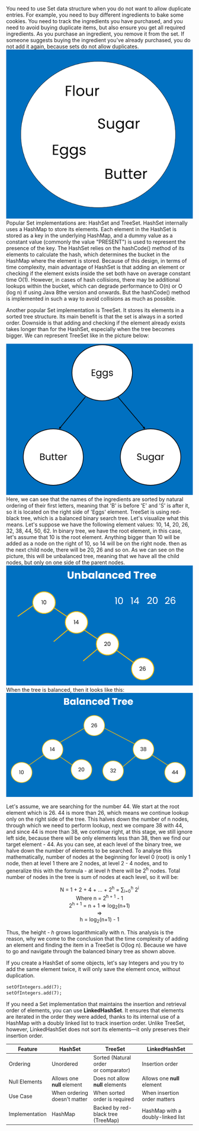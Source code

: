 You need to use Set data structure when you do not
want to allow duplicate entries. For example, you need
to buy different ingredients to bake some cookies.
You need to track the ingredients you have purchased, and
you need to avoid buying duplicate items, but also ensure you
get all required ingredients. As you purchase an ingredient, 
you remove it from the set. If someone suggests buying the
ingredient you've already purchased, you do not
add it again, because sets do not allow duplicates.
![img.png](set-example.png)
<br/>
Popular Set implementations are: HashSet and TreeSet.
HashSet internally uses a HashMap to store its elements. Each element in 
the HashSet is stored as a key in the underlying HashMap, and a dummy value as a constant
value (commonly the value "PRESENT") is used to represent the presence of the key.
The HashSet relies on the hashCode() method of its elements to calculate the hash, 
which determines the bucket in the HashMap where the element is stored.
Because of this design, in terms of time complexity, main advantage of HashSet is
that adding an element or checking if the element exists
inside the set both have on average constant time O(1). However, in cases of
hash collisions, there may be additional lookups within the bucket,
which can degrade performance to O(n) or O (log n) if using Java 8the version 
and onwards. But the hashCode() method is implemented in such a way to avoid collisions
as much as possible.

Another popular Set implementation is TreeSet. It stores 
its elements in a sorted tree structure. Its main benefit
is that the set is always in a sorted order. Downside
is that adding and checking if the element already exists
takes longer than for the HashSet, especially when the tree
becomes bigger. We can represent TreeSet like in the picture
below:

![img.png](img.png)
Here, we can see that the names of the ingredients are sorted
by natural ordering of their first letters, meaning that
'B' is before 'E' and 'S' is after it, so it is located
on the right side of 'Eggs' element.
TreeSet is using red-black tree, which is a balanced
binary search tree. Let's visualize what this means. 
Let's suppose we have the following element values:
10, 14, 20, 26, 32, 38, 44, 50, 62. In binary tree,
we have the root element, in this case, let's assume that
10 is the root element. Anything bigger than 10 will be
added as a node on the right of 10, so 14 will be on the right node.
then as the next child node, there will be 20, 26 and so on.
As we can see on the picture, this will be unbalanced tree,
meaning that we have all the child nodes, but only on one 
side of the parent nodes.
![img_1.png](img_1.png)
When the tree is balanced, then it looks like this:
![img_2.png](img_2.png)

Let's assume, we are searching for the number 44. We start at the
root element which is 26. 44 is more than 26, which means
we continue lookup only on the right side of the tree. This
halves down the number of n nodes, through which we need to
perform lookup, next we compare 38 with 44, and since 44 is more 
than 38, we continue right, at this stage, we still ignore
left side, because there will be only elements less than 38,
then we find our target element - 44. As you can see,
at each level of the binary tree, we halve down the number
of elements to be searched. To analyse this mathematically,
number of nodes at the beginning for level 0 (root) is only
1 node, then at level 1 there are 2 nodes, at level 2 - 4 nodes,
and to generalize this with the formula - at level
_h_ there will be 2<sup>h</sup> nodes.
Total number of nodes in the tree is sum of nodes at
each level, so it will be:
<div style="text-align: center;">N = 1 + 2 + 4 + ... + 2<sup>h</sup> = &#8721;<sub>i=0</sub><sup>h</sup> 2<sup>i</sup>
<br/> 
    <div style="text-align: center;">Where n = 2<sup>h + 1</sup> - 1 
<br/>
2<sup>h + 1</sup> = n + 1 => log<sub>2</sub>(n+1) <br/>
=> <br/>
h = log<sub>2</sub>(n+1) - 1
</div>
</div>

Thus, the height - _h_ grows logarithmically with n. 
This analysis is the reason, why
we come to the conclusion that the time complexity of adding an element and finding the item
in a TreeSet is O(log n). Because we have to go and navigate through
the balanced binary tree as shown above.

If you create a HashSet of some objects, let's say
Integers and you try to add the same element twice, it
will only save the element once, without duplication.
<br/>
```
setOfIntegers.add(7);
setOfIntegers.add(7);
```


If you need a Set implementation that maintains the insertion and retrieval order of elements,
you can use **LinkedHashSet**. It ensures that elements are iterated in the order they were 
added, thanks to its internal use of a HashMap with a doubly linked list to track insertion
order. Unlike TreeSet, however, LinkedHashSet does not sort its elements—it only preserves
their insertion order.

| Feature        | HashSet                      | TreeSet                                   | LinkedHashSet                     |
|----------------|------------------------------|-------------------------------------------|-----------------------------------|
| Ordering       | Unordered                    | Sorted (Natural order <br/>or comparator) | Insertion order                   |
| Null Elements  | Allows one **null** element  | Does not allow **null** elements          | Allows one **null** element       |
| Use Case       | When ordering doesn't matter | When sorted order is required             | When insertion order matters      | 
| Implementation | HashMap                      | Backed by red-black tree (TreeMap)        | HashMap with a doubly-linked list |

